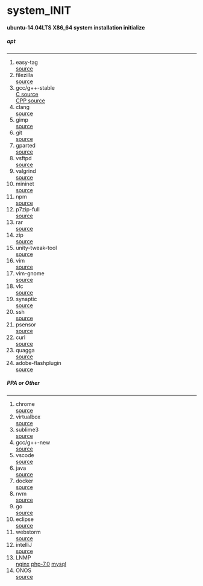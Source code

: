 # system_INIT
#### ubuntu-14.04LTS X86_64 system installation initialize
##### apt
***
1. easy-tag  
  [source](https://launchpad.net/ubuntu/xenial/amd64/easytag)
2. filezilla  
  [source](https://launchpad.net/ubuntu/xenial/amd64/filezilla)
3. gcc/g++-stable  
  [C   source](https://launchpad.net/ubuntu/xenial/amd64/gcc)  
  [CPP source](https://launchpad.net/ubuntu/xenial/amd64/g++)
4. clang  
  [source](https://launchpad.net/ubuntu/xenial/amd64/clang)
5. gimp  
  [source](https://launchpad.net/ubuntu/xenial/amd64/gimp)
6. git  
  [source](https://launchpad.net/ubuntu/xenial/amd64/git)
7. gparted  
  [source](https://launchpad.net/ubuntu/xenial/amd64/gparted)
8. vsftpd  
  [source](https://launchpad.net/ubuntu/xenial/amd64/vsftpd)
9. valgrind  
  [source](https://launchpad.net/ubuntu/xenial/amd64/valgrind)
10. mininet  
  [source](https://launchpad.net/ubuntu/xenial/amd64/mininet)
11. npm  
  [source](https://launchpad.net/ubuntu/xenial/amd64/npm)
12. p7zip-full  
  [source](https://launchpad.net/ubuntu/xenial/amd64/p7zip)
13. rar  
  [source](https://launchpad.net/ubuntu/xenial/amd64/rar)
14. zip  
  [source](https://launchpad.net/ubuntu/xenial/amd64/zip)
15. unity-tweak-tool  
  [source](https://launchpad.net/ubuntu/xenial/amd64/unity-tweak-tool)
16. vim  
  [source](https://launchpad.net/ubuntu/xenial/amd64/vim)
17. vim-gnome  
  [source](https://launchpad.net/ubuntu/xenial/amd64/vim-gnome)
18. vlc  
  [source](https://launchpad.net/ubuntu/xenial/amd64/vlc)
19. synaptic  
  [source](https://launchpad.net/ubuntu/xenial/amd64/synaptic)
20. ssh  
  [source](https://launchpad.net/ubuntu/xenial/amd64/openssh-server)
21. psensor  
  [source](https://launchpad.net/ubuntu/xenial/amd64/psensor)
22. curl  
  [source](https://launchpad.net/ubuntu/xenial/amd64/curl)
23. quagga  
  [source](https://launchpad.net/ubuntu/xenial/amd64/quagga)
24. adobe-flashplugin  
  [source](https://launchpad.net/ubuntu/xenial/amd64/adobe-flashplugin)

##### PPA or Other
***
1. chrome  
  [source](https://www.google.com.tw/chrome/browser/desktop/)
2. virtualbox  
  [source](https://www.virtualbox.org/wiki/Linux_Downloads)
3. sublime3  
  [source](https://launchpad.net/~webupd8team/+archive/ubuntu/sublime-text-3)
4. gcc/g++-new  
  [source](https://launchpad.net/~ubuntu-toolchain-r/+archive/ubuntu/test)
5. vscode  
  [source](https://code.visualstudio.com/Download)
6. java  
  [source](https://launchpad.net/~webupd8team/+archive/ubuntu/java)
7. docker  
  [source](https://get.docker.com/)
8. nvm  
  [source](https://github.com/creationix/nvm)	
9. go  
  [source](https://golang.org/dl/)
10. eclipse  
  [source](https://www.eclipse.org/downloads/eclipse-packages/)
11. webstorm  
  [source](https://www.jetbrains.com/webstorm/download)
12. intelliJ  
  [source](https://www.jetbrains.com/idea/download)
13. LNMP  
  [nginx](https://www.nginx.com/resources/wiki/start/topics/tutorials/install/)
  [php-7.0](http://php.net/downloads.php)
  [mysql](https://www.mysql.com/downloads/)
14. ONOS  
  [source](https://github.com/opennetworkinglab/onos.git)

